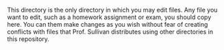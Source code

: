 This directory is the only directory in which you may edit files. Any
file you want to edit, such as a homework assignment or exam, you
should copy here. You can them make changes as you wish without fear
of creating conflicts with files that Prof. Sullivan distributes using
other directories in this repository.